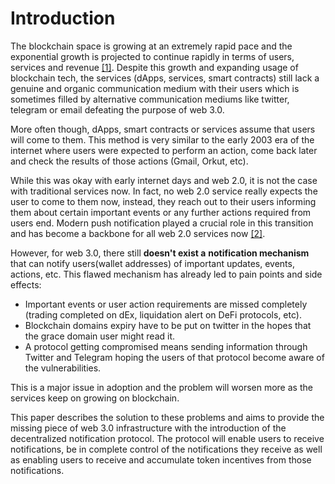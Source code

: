 # Introduction

The blockchain space is growing at an extremely rapid pace and the exponential growth is projected to continue rapidly in terms of users, services and revenue [\[1\]](../../references-section/references.md). Despite this growth and expanding usage of blockchain tech, the services \(dApps, services, smart contracts\) still lack a genuine and organic communication medium with their users which is sometimes filled by alternative communication mediums like twitter, telegram or email defeating the purpose of web 3.0.

More often though, dApps, smart contracts or services assume that users will come to them. This method is very similar to the early 2003 era of the internet where users were expected to perform an action, come back later and check the results of those actions \(Gmail, Orkut, etc\). 

While this was okay with early internet days and web 2.0, it is not the case with traditional services now. In fact, no web 2.0 service really expects the user to come to them now, instead, they reach out to their users informing them about certain important events or any further actions required from users end. Modern push notification played a crucial role in this transition and has become a backbone for all web 2.0 services now [\[2\]](../../references-section/references.md).

However, for web 3.0, there still **doesn't exist a** **notification mechanism** that can notify users\(wallet addresses\) of important updates, events, actions, etc. This flawed mechanism has already led to pain points and side effects:

* Important events or user action requirements are missed completely \(trading completed on dEx, liquidation alert on DeFi protocols, etc\).
* Blockchain domains expiry have to be put on twitter in the hopes that the grace domain user might read it.
* A protocol getting compromised means sending information through Twitter and Telegram hoping the users of that protocol become aware of the vulnerabilities.

This is a major issue in adoption and the problem will worsen more as the services keep on growing on blockchain.

This paper describes the solution to these problems and aims to provide the missing piece of web 3.0 infrastructure with the introduction of the decentralized notification protocol. The protocol will enable users to receive notifications, be in complete control of the notifications they receive as well as enabling users to receive and accumulate token incentives from those notifications.

